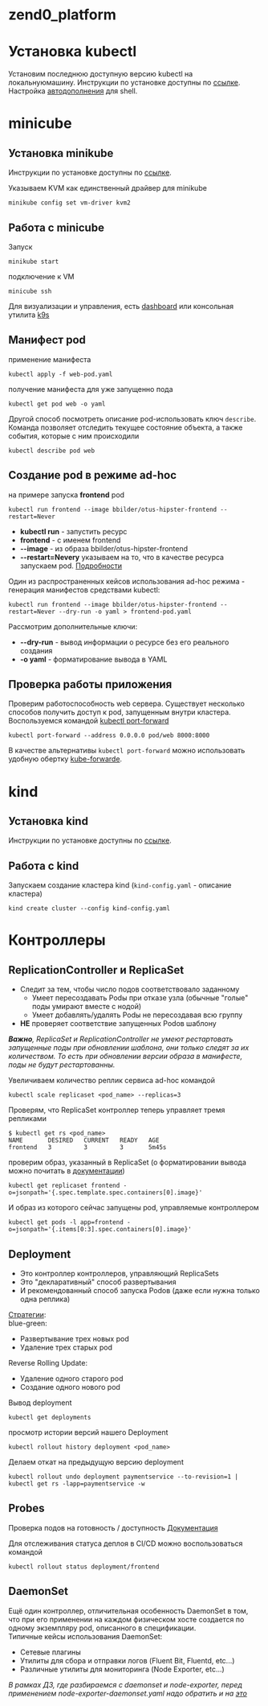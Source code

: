 # zend0_platform

# Установка kubectl
Установим последнюю доступную версию kubectl на локальнуюмашину. 
Инструкции по установке доступны по [ссылке](https://kubernetes.io/docs/tasks/tools/install-kubectl/).  
Настройка [автодополнения](https://kubernetes.io/docs/reference/kubectl/cheatsheet/#kubectl-autocomplete) для shell.

# minicube
## Установка minikube
Инструкции по установке доступны по [ссылке](https://kubernetes.io/docs/tasks/tools/install-minikube/).  

Указываем KVM как единственный драйвер для minikube
```shell script
minikube config set vm-driver kvm2
```
## Работа с minicube
Запуск
```shell script
minikube start
```
подключение к VM
```shell script
minicube ssh
```
Для визуализации и управления, есть [dashboard](https://kubernetes.io/docs/tasks/access-application-cluster/web-ui-dashboard/)
или консольная утилита [k9s](https://github.com/derailed/k9s)

## Манифест pod
применение манифеста
```shell script
kubectl apply -f web-pod.yaml
```
получение манифеста для уже запущенно пода
```shell script
kubectl get pod web -o yaml
```
Другой способ посмотреть описание pod-использовать ключ `describe`.
Команда позволяет отследить текущее состояние объекта, а также события, которые с ним 
происходили
```shell script
kubectl describe pod web
```
## Создание pod в режиме ad-hoc
на примере запуска **frontend** pod
```shell script
kubectl run frontend --image bbilder/otus-hipster-frontend --restart=Never
```
* **kubectl run** - запустить ресурс
* **frontend** - с именем frontend
* **--image** - из образа bbilder/otus-hipster-frontend
* **--restart=Neverу** указываем на то, что в качестве ресурса запускаем 
pod. [Подробности](https://kubernetes.io/docs/reference/kubectl/conventions/)  

Один из распространенных кейсов использования ad-hoc режима - генерация 
манифестов средствами kubectl:
```shell script
kubectl run frontend --image bbilder/otus-hipster-frontend --restart=Never --dry-run -o yaml > frontend-pod.yaml
```
Рассмотрим дополнительные ключи:  
* **--dry-run** - вывод информации о ресурсе без его реального создания
* **-o yaml** - форматирование вывода в YAML

## Проверка работы приложения
Проверим работоспособность web сервера. Существует несколько способов получить 
доступ к pod, запущенным внутри кластера.  
Воспользуемся командой [kubectl port-forward](https://kubernetes.io/docs/tasks/access-application-cluster/port-forward-access-application-cluster/)
```shell script
kubectl port-forward --address 0.0.0.0 pod/web 8000:8000
```
В качестве альтернативы `kubectl port-forward` можно использовать удобную обертку [kube-forwarde](https://kube-forwarder.pixelpoint.io/).

# kind
## Установка kind
Инструкции по установке доступны по [ссылке](https://kind.sigs.k8s.io/docs/user/quick-start).  

## Работа с kind
Запускаем создание кластера kind (`kind-config.yaml` - описание кластера)
```shell script
kind create cluster --config kind-config.yaml
```
# Контроллеры
## ReplicationController и ReplicaSet
* Следит за тем, чтобы число подов соответствовало заданному
  * Умеет пересоздавать Podы при отказе узла (обычные "голые" поды умирают вместе с нодой)
  * Умеет добавлять/удалять Podы не пересоздавая всю группу
* **НЕ** проверяет соответствие запущенных Podов шаблону

_**Важно**, ReplicaSet и ReplicationController не умеют рестартовать запущенные поды при обновлении шаблона, они только следят за их количеством.
То есть при обновлении версии образа в манифесте, поды не будут рестартованны._  

Увеличиваем количество реплик сервиса ad-hoc командой
```shell script
kubectl scale replicaset <pod_name> --replicas=3
```
Проверям, что ReplicaSet контроллер теперь управляет тремя репликами
```shell script
$ kubectl get rs <pod_name>
NAME       DESIRED   CURRENT   READY   AGE
frontend   3         3         3       5m45s
```
проверим образ, указанный в ReplicaSet (о форматировании вывода можно почитать в [документации](https://kubernetes.io/docs/reference/kubectl/jsonpath/))
```shell script
kubectl get replicaset frontend -o=jsonpath='{.spec.template.spec.containers[0].image}'
```
И образ из которого сейчас запущены pod, управляемые контроллером
```shell script
kubectl get pods -l app=frontend -o=jsonpath='{.items[0:3].spec.containers[0].image}'
```
## Deployment
* Это контроллер контроллеров, управляющий ReplicaSets
* Это "декларативный" способ развертывания
* И рекомендованный способ запуска Podов (даже если нужна только одна реплика)

[Стратегии](https://kubernetes.io/docs/concepts/workloads/controllers/deployment/#strategy):  
blue-green:
* Развертывание трех новых pod
* Удаление трех старых pod

Reverse Rolling Update:
* Удаление одного старого pod
* Создание одного нового pod

Вывод deployment
```shell script
kubectl get deployments
```
просмотр истории версий нашего Deployment
```shell script
kubectl rollout history deployment <pod_name>
```
Делаем откат на предыдущую версию deployment
```shell script
kubectl rollout undo deployment paymentservice --to-revision=1 | kubectl get rs -lapp=paymentservice -w
```
## Probes
Проверка подов на готовность / доступность
[Документация](https://kubernetes.io/docs/tasks/configure-pod-container/configure-liveness-readiness-startup-probes/)  

Для отслеживания статуса деплоя в CI/CD можно воспользоваться командой
```shell script
kubectl rollout status deployment/frontend
```
## DaemonSet
Ещё один контроллер, отличительная особенность DaemonSet в том, что при его применении на каждом физическом хосте 
создается по одному экземпляру pod, описанного в спецификации.  
Типичные кейсы использования DaemonSet:
* Сетевые плагины 
* Утилиты для сбора и отправки логов (Fluent Bit, Fluentd, etc...)
* Различные утилиты для мониторинга (Node Exporter, etc...)

_В рамках ДЗ, где разбираемся с daemonset и node-exporter, перед применением node-exporter-daemonset.yaml надо обратить 
и на [это](https://github.com/coreos/kube-prometheus/blob/master/manifests/node-exporter-serviceAccount.yaml)_